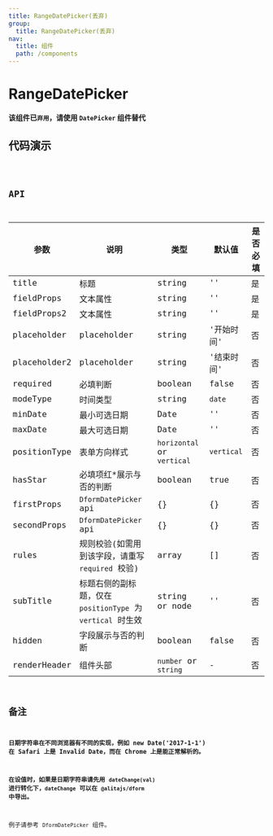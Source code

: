 ```yaml
---
title: RangeDatePicker(丢弃)
group:
  title: RangeDatePicker(丢弃)
nav:
  title: 组件
  path: /components
---
```


# RangeDatePicker

**该组件已`弃用`，请使用 `DatePicker` 组件替代**

## 代码演示

<code src="./demo/index.tsx" />

## API

| 参数         | 说明                                                       | 类型                       | 默认值     | 是否必填 |
| ------------ | ---------------------------------------------------------- | -------------------------- | ---------- | -------- |
| title        | 标题                                                       | string                     | ''         | 是       |
| fieldProps   | 文本属性                                                   | string                     | ''         | 是       |
| fieldProps2  | 文本属性                                                   | string                     | ''         | 是       |
| placeholder  | placeholder                                                | string                     | '开始时间' | 否       |
| placeholder2 | placeholder                                                | string                     | '结束时间' | 否       |
| required     | 必填判断                                                   | boolean                    | false      | 否       |
| modeType     | 时间类型                                                   | string                     | `date`     | 否       |
| minDate      | 最小可选日期                                               | Date                       | ''         | 否       |
| maxDate      | 最大可选日期                                               | Date                       | ''         | 否       |
| positionType | 表单方向样式                                               | `horizontal` or `vertical` | `vertical` | 否       |
| hasStar      | 必填项红\*展示与否的判断                                   | boolean                    | true       | 否       |
| firstProps   | `DformDatePicker` api                                      | {}                         | {}         | 否       |
| secondProps  | `DformDatePicker` api                                      | {}                         | {}         | 否       |
| rules        | 规则校验(如需用到该字段，请重写 `required` 校验)           | array                      | []         | 否       |
| subTitle     | 标题右侧的副标题，仅在 `positionType` 为 `vertical` 时生效 | string or node             | ''         | 否       |
| hidden       | 字段展示与否的判断                                         | boolean                    | false      | 否       |
| renderHeader | 组件头部                                                   | `number` or `string`       | -          | 否       |

## 备注

**日期字符串在不同浏览器有不同的实现，例如 new Date('2017-1-1') 在 Safari 上是 Invalid Date，而在 Chrome 上是能正常解析的。**

**在设值时，如果是日期字符串请先用 `dateChange(val)` 进行转化下，`dateChange` 可以在 `@alitajs/dform` 中导出。**

例子请参考 `DformDatePicker` 组件。
